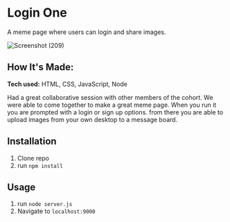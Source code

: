 # Login One
A meme page where users can login and share images.


![Screenshot (209)](https://user-images.githubusercontent.com/77593772/112739755-dfc96d00-8f44-11eb-857f-008bf635223f.png)


## How It's Made:

**Tech used:** HTML, CSS, JavaScript, Node

Had a great collaborative session with other members of the cohort. We were able to come together to make a great meme page. When you run it you are prompted with a login or sign up options. from there you are able to upload images from your own desktop to a message board.

## Installation

1. Clone repo
2. run `npm install`

## Usage

1. run `node server.js`
2. Navigate to `localhost:9000`


